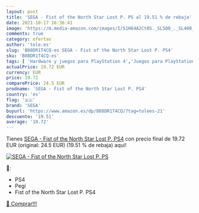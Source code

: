 ```yaml
---
layout: post
title: 'SEGA - Fist of the North Star Lost P. PS al 19.51 % de rebaja'
date: 2021-10-17 16:36:41
image: 'https://m.media-amazon.com/images/I/51H64A2Ct0S._SL500_._SL400_.jpg'
comments: true
category: ofertas
author: 'tole.es'
slug: 'B08DR1T4CQ-es SEGA - Fist of the North Star Lost P. PS4'
sku: 'B08DR1T4CQ-es'
tags: [ 'Hardware y juegos para PlayStation 4','Juegos para PlayStation 4','Videojuegos','ps4','sega', ]
actualPrice: 19.72 EUR
currency: EUR
price: 19.72
comparePrice: 24.5 EUR
prodname: 'SEGA - Fist of the North Star Lost P. PS4'
country: 'es'
flag: '🇪🇸'
brand: 'SEGA'
buyurl: 'https://www.amazon.es/dp/B08DR1T4CQ/?tag=tolees-21'
descuento: '19.51'
average: '19.72'
---
```


Tienes [SEGA - Fist of the North Star Lost P. PS4](https://www.amazon.es/dp/B08DR1T4CQ/?tag=tolees-21) con precio final de  19.72 EUR (original: 24.5 EUR) (19.51 %  de rebaja) aqui!

[![SEGA - Fist of the North Star Lost P. PS](https://m.media-amazon.com/images/I/51H64A2Ct0S._SL500_._SL400_.jpg)](https://www.amazon.es/dp/B08DR1T4CQ/?tag=tolees-21)

🔎:

- PS4
- Pegi
- Fist of the North Star Lost P. PS4

[🛒 Comprar!!!](https://www.amazon.es/dp/B08DR1T4CQ/?tag=tolees-21)
